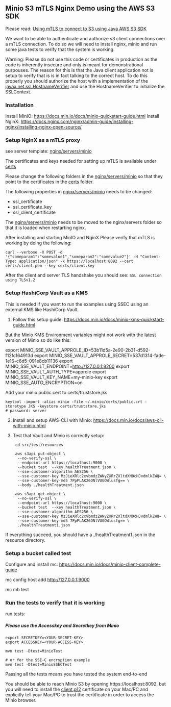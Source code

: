 ## Minio S3 mTLS Nginx Demo using the AWS S3 SDK

Please read: [Using mTLS to connect to S3 using Java AWS S3 SDK](https://medium.com/sydseter/using-mtls-to-connect-to-s3-using-java-aws-s3-sdk-95c9c1351b5)

We want to be able to authenticate and authorize s3 client connections over a mTLS connection. To do so we will need to install nginx, minio and run some java tests to verify that the system is working.

Warning: Please do not use this code or certificates in production as the code is  inherently insecure and only is meant for demonstrational purpouses. The reason for this is that the Java client application not is setup to verify that is is in fact talking to the correct host. To do this properly you should authorize the host with a implementation of the [javax.net.ssl.HostnameVerifier](https://www.programcreek.com/java-api-examples/?class=javax.net.ssl.HostnameVerifier&method=verify) and use the HostnameVerifier to initialize the SSLContext.

### Installation

Install MinIO: https://docs.min.io/docs/minio-quickstart-guide.html
Install NginX: https://docs.nginx.com/nginx/admin-guide/installing-nginx/installing-nginx-open-source/

### Setup NginX as a mTLS proxy
see server template: [nginx/servers/minio](./nginx/servers/minio)

The certificates and keys needed for setting up mTLS is available under [certs](./certs)

Please change the following folders in the [nginx/servers/minio](./nginx/servers/minio) so that they point to the certificates in the [certs](./certs) folder.

The following properties in [nginx/servers/minio](./nginx/servers/minio) needs to be changed:

- ssl_certificate
- ssl_certificate_key
- ssl_client_certificate

The [nginx/servers/minio](./nginx/servers/minio) needs to be moved to the nginx/servers folder so that it is loaded when restarting nginx.

After installing and starting MinIO and NginX Please verify that mTLS is working by doing the following:

    curl --verbose -X POST -d '{"someparam1":"somevalue1","someparam2":"somevalue2"}' -H "Content-Type: application/json" -k https://localhost:8092 --cert certs/client.pem --key certs/client.key

After the client and server TLS handshake you should see: `SSL connection using TLSv1.2`

### Setup HashiCorp Vault as a KMS

This is needed if you want to run the examples using SSEC using an external KMS like HashiCorp Vault.

1. Follow this setup guide: https://docs.min.io/docs/minio-kms-quickstart-guide.html

But the Minio KMS Environment variables might not work with the latest version of Minio so do like this:

export MINIO_SSE_VAULT_APPROLE_ID=53b11d5a-2e90-2b31-d592-f12fc164913d
export MINIO_SSE_VAULT_APPROLE_SECRET=537d1314-fade-1e16-c6d5-091e8cb11136
export MINIO_SSE_VAULT_ENDPOINT=http://127.0.0.1:8200
export MINIO_SSE_VAULT_AUTH_TYPE=approle
export MINIO_SSE_VAULT_KEY_NAME=my-minio-key
export MINIO_SSE_AUTO_ENCRYPTION=on

Add your minio public.cert to certs/truststore.jks

    keytool -import -alias minio -file ~/.minio/certs/public.crt -storetype JKS -keystore certs/truststore.jks
    # password: server

2. Install and setup AWS-CLI with Minio: https://docs.min.io/docs/aws-cli-with-minio.html

3. Test that Vault and Minio is correctly setup:

        cd src/test/resources

        aws s3api put-object \
         --no-verify-ssl \
         --endpoint-url https://localhost:9000 \
         --bucket test  --key healthTreatment.json \
         --sse-customer-algorithm AES256 \
         --sse-customer-key MzJieXRlc2xvbmdzZWNyZXRrZXltdXN0cHJvdmlkZWQ= \
         --sse-customer-key-md5 7PpPLAK26ONlVUGOWlusfg== \
         --body ./healthTreatment.json

        aws s3api get-object \
         --no-verify-ssl \
         --endpoint-url https://localhost:9000 \
         --bucket test  --key healthTreatment.json \
         --sse-customer-algorithm AES256 \
         --sse-customer-key MzJieXRlc2xvbmdzZWNyZXRrZXltdXN0cHJvdmlkZWQ= \
         --sse-customer-key-md5 7PpPLAK26ONlVUGOWlusfg== \
         ./healthTreatment1.json

If everything succeed, you should have a ./healthTreatment1.json in the resource directory.

### Setup a bucket called test

Configure and install mc: https://docs.min.io/docs/minio-client-complete-guide

mc config host add <ALIAS> http://127.0.0.1:9000 <YOUR-ACCESS-KEY> <YOUR-SECRET-KEY>

mc mb test

### Run the tests to verify that it is working

run tests:
##### Please use the Accesskey and Secretkey from Minio

    export SECRETKEY=<YOUR-SECRET-KEY>
    export ACCESSKEY=<YOUR-ACCESS-KEY>

    mvn test -Dtest=MinioTest

    # or for the SSE-C encryption example
    mvn test -Dtest=MinioSSECTest

Passing all the tests means you have tested the system end-to-end

You should be able to reach Minio S3 by opening https://localhost:8092, 
but you will need to install the [client.p12](certs/client.p12) certificate 
on your Mac/PC and explicitly tell your Mac/PC to trust the certificate in order to access the Minio browser.
